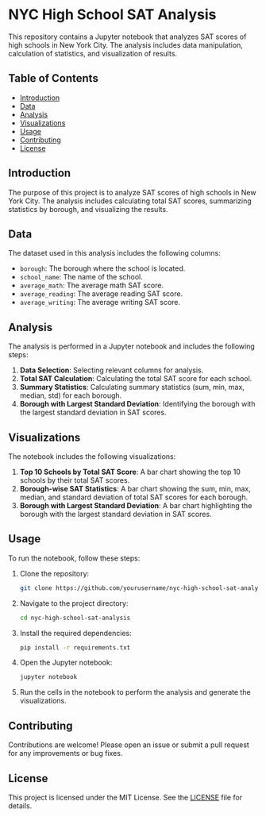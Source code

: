 # NYC High School SAT Analysis

This repository contains a Jupyter notebook that analyzes SAT scores of high schools in New York City. The analysis includes data manipulation, calculation of statistics, and visualization of results.

## Table of Contents

- [Introduction](#introduction)
- [Data](#data)
- [Analysis](#analysis)
- [Visualizations](#visualizations)
- [Usage](#usage)
- [Contributing](#contributing)
- [License](#license)

## Introduction

The purpose of this project is to analyze SAT scores of high schools in New York City. The analysis includes calculating total SAT scores, summarizing statistics by borough, and visualizing the results.

## Data

The dataset used in this analysis includes the following columns:
- `borough`: The borough where the school is located.
- `school_name`: The name of the school.
- `average_math`: The average math SAT score.
- `average_reading`: The average reading SAT score.
- `average_writing`: The average writing SAT score.

## Analysis

The analysis is performed in a Jupyter notebook and includes the following steps:
1. **Data Selection**: Selecting relevant columns for analysis.
2. **Total SAT Calculation**: Calculating the total SAT score for each school.
3. **Summary Statistics**: Calculating summary statistics (sum, min, max, median, std) for each borough.
4. **Borough with Largest Standard Deviation**: Identifying the borough with the largest standard deviation in SAT scores.

## Visualizations

The notebook includes the following visualizations:
1. **Top 10 Schools by Total SAT Score**: A bar chart showing the top 10 schools by their total SAT scores.
2. **Borough-wise SAT Statistics**: A bar chart showing the sum, min, max, median, and standard deviation of total SAT scores for each borough.
3. **Borough with Largest Standard Deviation**: A bar chart highlighting the borough with the largest standard deviation in SAT scores.

## Usage

To run the notebook, follow these steps:
1. Clone the repository:
    ```bash
    git clone https://github.com/yourusername/nyc-high-school-sat-analysis.git
    ```
2. Navigate to the project directory:
    ```bash
    cd nyc-high-school-sat-analysis
    ```
3. Install the required dependencies:
    ```bash
    pip install -r requirements.txt
    ```
4. Open the Jupyter notebook:
    ```bash
    jupyter notebook
    ```
5. Run the cells in the notebook to perform the analysis and generate the visualizations.

## Contributing

Contributions are welcome! Please open an issue or submit a pull request for any improvements or bug fixes.

## License

This project is licensed under the MIT License. See the [LICENSE](LICENSE) file for details.
